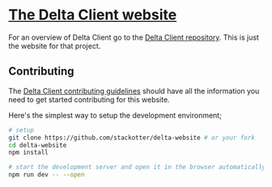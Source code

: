 # [The Delta Client website](https://deltaclient.app)

For an overview of Delta Client go to the [Delta Client repository](https://github.com/stackotter/delta-client). This is just the website for that project.

## Contributing

The [Delta Client contributing guidelines](https://github.com/stackotter/delta-client) should have all the information you need to get started contributing for this website.

Here's the simplest way to setup the development environment;

```bash
# setup
git clone https://github.com/stackotter/delta-website # or your fork
cd delta-website
npm install

# start the development server and open it in the browser automatically
npm run dev -- --open
```
